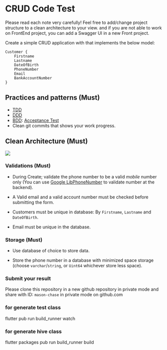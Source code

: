 # CRUD Code Test

Please read each note very carefully!
Feel free to add/change project structure to a clean architecture to your view.
and if you are not able to work on FrontEnd project, you can add a Swagger UI
in a new Front project.

Create a simple CRUD application with that implements the below model:

```
Customer {
	Firstname
	Lastname
	DateOfBirth
	PhoneNumber
	Email
	BankAccountNumber
}
```

## Practices and patterns (Must)

- [TDD](https://en.wikipedia.org/wiki/Test-driven_development)
- [DDD](https://en.wikipedia.org/wiki/Domain-driven_design)
- [BDD](https://en.wikipedia.org/wiki/Behavior-driven_development): [Acceptance Test](https://en.wikipedia.org/wiki/Acceptance_testing)
- Clean git commits that shows your work progress.

## Clean Architecture (Must)

<img src="./clean_architecture.png" max-width="250px" max-height="250px" />

### Validations (Must)

- During Create; validate the phone number to be a valid *mobile* number only (You can use [Google LibPhoneNumber](https://github.com/google/libphonenumber) to validate number at the backend).

- A Valid email and a valid account number must be checked before submitting the form.

- Customers must be unique in database: By `Firstname`, `Lastname` and `DateOfBirth`.

- Email must be unique in the database.

### Storage (Must)

- Use database of choice to store data.

- Store the phone number in a database with minimized space storage (choose `varchar`/`string`, or `Uint64` whichever store less space).

### Submit your result

Please clone this repository in a new github repository in private mode and share with ID: `mason-chase` in private mode on github.com

### for generate test class

flutter pub run build_runner watch

### for generate hive class

flutter packages pub run build_runner build